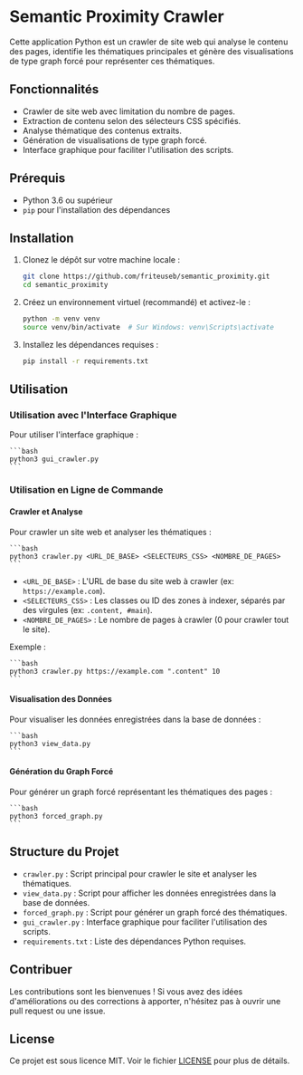 # Semantic Proximity Crawler

Cette application Python est un crawler de site web qui analyse le contenu des pages, identifie les thématiques principales et génère des visualisations de type graph forcé pour représenter ces thématiques.

## Fonctionnalités

- Crawler de site web avec limitation du nombre de pages.
- Extraction de contenu selon des sélecteurs CSS spécifiés.
- Analyse thématique des contenus extraits.
- Génération de visualisations de type graph forcé.
- Interface graphique pour faciliter l'utilisation des scripts.

## Prérequis

- Python 3.6 ou supérieur
- `pip` pour l'installation des dépendances

## Installation

1. Clonez le dépôt sur votre machine locale :

    ```bash
    git clone https://github.com/friteuseb/semantic_proximity.git
    cd semantic_proximity
    ```

2. Créez un environnement virtuel (recommandé) et activez-le :

    ```bash
    python -m venv venv
    source venv/bin/activate  # Sur Windows: venv\Scripts\activate
    ```

3. Installez les dépendances requises :

    ```bash
    pip install -r requirements.txt
    ```

## Utilisation

### Utilisation avec l'Interface Graphique

Pour utiliser l'interface graphique :

    ```bash
    python3 gui_crawler.py
    ```

### Utilisation en Ligne de Commande

#### Crawler et Analyse

Pour crawler un site web et analyser les thématiques :

    ```bash
    python3 crawler.py <URL_DE_BASE> <SELECTEURS_CSS> <NOMBRE_DE_PAGES>
    ```

- `<URL_DE_BASE>` : L'URL de base du site web à crawler (ex: `https://example.com`).
- `<SELECTEURS_CSS>` : Les classes ou ID des zones à indexer, séparés par des virgules (ex: `.content, #main`).
- `<NOMBRE_DE_PAGES>` : Le nombre de pages à crawler (0 pour crawler tout le site).

Exemple :

    ```bash
    python3 crawler.py https://example.com ".content" 10
    ```

#### Visualisation des Données

Pour visualiser les données enregistrées dans la base de données :

    ```bash
    python3 view_data.py
    ```

#### Génération du Graph Forcé

Pour générer un graph forcé représentant les thématiques des pages :

    ```bash
    python3 forced_graph.py
    ```

## Structure du Projet

- `crawler.py` : Script principal pour crawler le site et analyser les thématiques.
- `view_data.py` : Script pour afficher les données enregistrées dans la base de données.
- `forced_graph.py` : Script pour générer un graph forcé des thématiques.
- `gui_crawler.py` : Interface graphique pour faciliter l'utilisation des scripts.
- `requirements.txt` : Liste des dépendances Python requises.

## Contribuer

Les contributions sont les bienvenues ! Si vous avez des idées d'améliorations ou des corrections à apporter, n'hésitez pas à ouvrir une pull request ou une issue.

## License

Ce projet est sous licence MIT. Voir le fichier [LICENSE](LICENSE) pour plus de détails.
